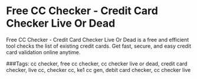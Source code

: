# Free CC Checker - Credit Card Checker Live Or Dead
Free CC Checker - Credit Card Checker Live Or Dead is a free and efficient tool checks the list of existing credit cards. Get fast, secure, and easy credit card validation online anytime.

###Tags: cc checker, free cc checker, cc checker live or dead, credit card checker, live cc, checker cc, ke1 cc gen, debit card checker, cc checker live
